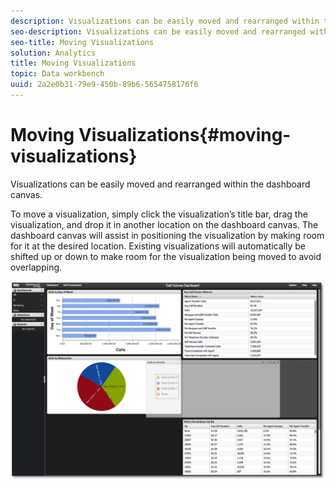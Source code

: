 ```yaml
---
description: Visualizations can be easily moved and rearranged within the dashboard canvas.
seo-description: Visualizations can be easily moved and rearranged within the dashboard canvas.
seo-title: Moving Visualizations
solution: Analytics
title: Moving Visualizations
topic: Data workbench
uuid: 2a2e0b31-79e9-450b-89b6-5654758176f6
---
```


# Moving Visualizations{#moving-visualizations}

Visualizations can be easily moved and rearranged within the dashboard canvas.

 To move a visualization, simply click the visualization’s title bar, drag the visualization, and drop it in another location on the dashboard canvas. The dashboard canvas will assist in positioning the visualization by making room for it at the desired location. Existing visualizations will automatically be shifted up or down to make room for the visualization being moved to avoid overlapping.

![](assets/move_visual.png)

